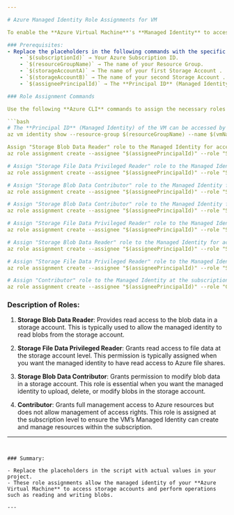 ```yaml
---

# Azure Managed Identity Role Assignments for VM

To enable the **Azure Virtual Machine**'s **Managed Identity** to access various resources like **Storage Accounts**, specific role assignments are required. Below are the necessary role assignments for the **Managed Identity** of the VM in your Azure environment.

### Prerequisites:
- Replace the placeholders in the following commands with the specific details of your project:
    - `$(subscriptionId)` → Your Azure Subscription ID.
    - `$(resourceGroupName)` → The name of your Resource Group.
    - `$(storageAccountA)` → The name of your first Storage Account .
    - `$(storageAccountB)` → The name of your second Storage Account .
    - `$(assigneePrincipalId)` → The **Principal ID** (Managed Identity) of the VM. This is typically the **Azure Managed Identity**'s ID that is used to access Azure resources.

### Role Assignment Commands

Use the following **Azure CLI** commands to assign the necessary roles to the **Managed Identity** of your VM. Ensure that the **Managed Identity** has the right permissions to perform the required actions.

```bash
# The **Principal ID** (Managed Identity) of the VM can be accessed by command after you logged in to your acount (az login):
az vm identity show --resource-group $(resourceGroupName) --name $(vmName) --query principalId

Assign "Storage Blob Data Reader" role to the Managed Identity for access to the first storage account
az role assignment create --assignee "$(assigneePrincipalId)" --role "Storage Blob Data Reader" --scope /subscriptions/$(subscriptionId)/resourceGroups/$(resourceGroupName)/providers/Microsoft.Storage/storageAccounts/$(storageAccountA)

# Assign "Storage File Data Privileged Reader" role to the Managed Identity for access to the first storage account
az role assignment create --assignee "$(assigneePrincipalId)" --role "Storage File Data Privileged Reader" --scope /subscriptions/$(subscriptionId)/resourceGroups/$(resourceGroupName)/providers/Microsoft.Storage/storageAccounts/$(storageAccountA)

# Assign "Storage Blob Data Contributor" role to the Managed Identity for access to the second storage account
az role assignment create --assignee "$(assigneePrincipalId)" --role "Storage Blob Data Contributor" --scope /subscriptions/$(subscriptionId)/resourceGroups/$(resourceGroupName)/providers/Microsoft.Storage/storageAccounts/$(storageAccountB)

# Assign "Storage Blob Data Contributor" role to the Managed Identity for access to the first storage account
az role assignment create --assignee "$(assigneePrincipalId)" --role "Storage Blob Data Contributor" --scope /subscriptions/$(subscriptionId)/resourceGroups/$(resourceGroupName)/providers/Microsoft.Storage/storageAccounts/$(storageAccountA)

# Assign "Storage File Data Privileged Reader" role to the Managed Identity for access to the second storage account
az role assignment create --assignee "$(assigneePrincipalId)" --role "Storage File Data Privileged Reader" --scope /subscriptions/$(subscriptionId)/resourceGroups/$(resourceGroupName)/providers/Microsoft.Storage/storageAccounts/$(storageAccountB)

# Assign "Storage Blob Data Reader" role to the Managed Identity for access to the second storage account
az role assignment create --assignee "$(assigneePrincipalId)" --role "Storage Blob Data Reader" --scope /subscriptions/$(subscriptionId)/resourceGroups/$(resourceGroupName)/providers/Microsoft.Storage/storageAccounts/$(storageAccountB)

# Assign "Storage File Data Privileged Reader" role to the Managed Identity for access to the entire resource group
az role assignment create --assignee "$(assigneePrincipalId)" --role "Storage File Data Privileged Reader" --scope /subscriptions/$(subscriptionId)/resourceGroups/$(resourceGroupName)

# Assign "Contributor" role to the Managed Identity at the subscription level
az role assignment create --assignee "$(assigneePrincipalId)" --role "Contributor" --scope /subscriptions/$(subscriptionId)
```

### Description of Roles:

1. **Storage Blob Data Reader**: Provides read access to the blob data in a storage account. This is typically used to allow the managed identity to read blobs from the storage account.

2. **Storage File Data Privileged Reader**: Grants read access to file data at the storage account level. This permission is typically assigned when you want the managed identity to have read access to Azure file shares.

3. **Storage Blob Data Contributor**: Grants permission to modify blob data in a storage account. This role is essential when you want the managed identity to upload, delete, or modify blobs in the storage account.

4. **Contributor**: Grants full management access to Azure resources but does not allow management of access rights. This role is assigned at the subscription level to ensure the VM’s Managed Identity can create and manage resources within the subscription.

---
```


### Summary:

- Replace the placeholders in the script with actual values in your project.
- These role assignments allow the managed identity of your **Azure Virtual Machine** to access storage accounts and perform operations such as reading and writing blobs.
  
---
